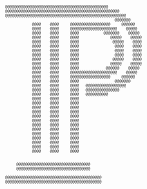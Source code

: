                                                                                  
            @@@@@@@@@@@@@@@@@@@@@@@@@@@@@@@@@@@@@@@@@@@@@@                       
            @@@@@@@@@@@@@@@@@@@@@@@@@@@@@@@@@@@@@@@@@@@@@@@@@@@                  
            @@@@@@@@@@@@@@@@@@@@@@@@@@@@@@@@@@@@@@@@@@@@@@@@@@@@@@               
                                                             @@@@@@@             
                        @@@@    @@@@     @@@@@@@@@@@@@@@@@@     @@@@@@           
                        @@@@    @@@@     @@@@@@@@@@@@@@@@@@@@@    @@@@@          
                        @@@@    @@@@     @@@@           @@@@@@@    @@@@@         
                        @@@@    @@@@     @@@@              @@@@@    @@@@@        
                        @@@@    @@@@     @@@@               @@@@@    @@@@        
                        @@@@    @@@@     @@@@                @@@@    @@@@        
                        @@@@    @@@@     @@@@                @@@@    @@@@        
                        @@@@    @@@@     @@@@                @@@@    @@@@        
                        @@@@    @@@@     @@@@               @@@@@    @@@@        
                        @@@@    @@@@     @@@@              @@@@@    @@@@@        
                        @@@@    @@@@     @@@@            @@@@@@    @@@@@         
                        @@@@    @@@@     @@@@@@@@@@@@@@@@@@@@@    @@@@@          
                        @@@@    @@@@     @@@@@@@@@@@@@@@@@@     @@@@@@           
                        @@@@    @@@@     @@@@                @@@@@@@             
                        @@@@    @@@@     @@@@   @@@@@@@@@@@@@@@@@@               
                        @@@@    @@@@     @@@@   @@@@@@@@@@@@@@@                  
                        @@@@    @@@@     @@@@   @@@@@@@@@@                       
                        @@@@    @@@@     @@@@                                    
                        @@@@    @@@@     @@@@                                    
                        @@@@    @@@@     @@@@                                    
                        @@@@    @@@@     @@@@                                    
                        @@@@    @@@@     @@@@                                    
                        @@@@    @@@@     @@@@                                    
                        @@@@    @@@@     @@@@                                    
                        @@@@    @@@@     @@@@                                    
                        @@@@    @@@@     @@@@                                    
                        @@@@    @@@@     @@@@                                    
                        @@@@    @@@@     @@@@                                    
                        @@@@    @@@@     @@@@                                    
                        @@@@    @@@@     @@@@                                    
                                                                                 
                                                                                 
                 @@@@@@@@@@@@@@@@@@@@@@@@@@@@@@@@@                               
                 @@@@@@@@@@@@@@@@@@@@@@@@@@@@@@@@@                               
                                                                                 
            @@@@@@@@@@@@@@@@@@@@@@@@@@@@@@@@@@@@@@@@@@@                          
            @@@@@@@@@@@@@@@@@@@@@@@@@@@@@@@@@@@@@@@@@@@                          
                                                                                 
